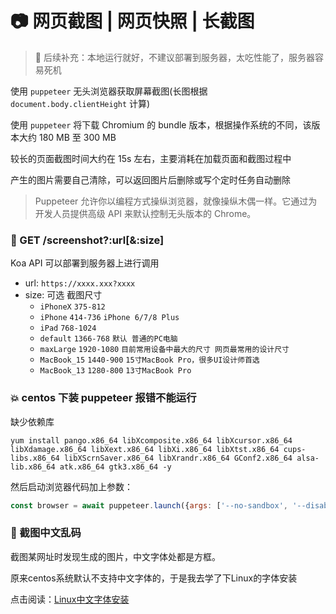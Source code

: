# 📷 网页截图 | 网页快照 | 长截图

> 🚩 后续补充：本地运行就好，不建议部署到服务器，太吃性能了，服务器容易死机

使用 `puppeteer` 无头浏览器获取屏幕截图(长图根据 `document.body.clientHeight` 计算)

使用 `puppeteer` 将下载 Chromium 的 bundle 版本，根据操作系统的不同，该版本大约 180 MB 至 300 MB

较长的页面截图时间大约在 15s 左右，主要消耗在加载页面和截图过程中

产生的图片需要自己清除，可以返回图片后删除或写个定时任务自动删除

> Puppeteer 允许你以编程方式操纵浏览器，就像操纵木偶一样。它通过为开发人员提供高级 API 来默认控制无头版本的 Chrome。

### 🍉 GET /screenshot?:url[&:size]

Koa API 可以部署到服务器上进行调用

- url: `https://xxxx.xxx?xxxx`
- size: 可选 截图尺寸
  - `iPhoneX` `375-812`
  - `iPhone` `414-736` `iPhone 6/7/8 Plus`
  - `iPad` `768-1024`
  - `default` `1366-768` `默认 普通的PC电脑`
  - `maxLarge` `1920-1080` `目前常用设备中最大的尺寸 网页最常用的设计尺寸`
  - `MacBook_15` `1440-900` `15寸MacBook Pro，很多UI设计师首选`
  - `MacBook_13` `1280-800` `13寸MacBook Pro`


### 💥 centos 下装 puppeteer 报错不能运行

缺少依赖库

```shell
yum install pango.x86_64 libXcomposite.x86_64 libXcursor.x86_64 libXdamage.x86_64 libXext.x86_64 libXi.x86_64 libXtst.x86_64 cups-libs.x86_64 libXScrnSaver.x86_64 libXrandr.x86_64 GConf2.x86_64 alsa-lib.x86_64 atk.x86_64 gtk3.x86_64 -y
```

然后启动浏览器代码加上参数：

```js
const browser = await puppeteer.launch({args: ['--no-sandbox', '--disable-setuid-sandbox']})
```


### 🎲 截图中文乱码

截图某网址时发现生成的图片，中文字体处都是方框。

原来centos系统默认不支持中文字体的，于是我去学了下Linux的字体安装

点击阅读：[Linux中文字体安装](https://ux34.cn/pages/28f903/)
